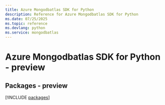 ```yaml
---
title: Azure Mongodbatlas SDK for Python
description: Reference for Azure Mongodbatlas SDK for Python
ms.date: 07/25/2025
ms.topic: reference
ms.devlang: python
ms.service: mongodbatlas
---
```

# Azure Mongodbatlas SDK for Python - preview
## Packages - preview
[!INCLUDE [packages](mongodbatlas-index.md)]